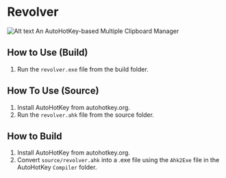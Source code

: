 # Revolver

![Alt text](/resources/revolver-128.png?raw=true "Revolver Logo")
An AutoHotKey-based Multiple Clipboard Manager

## How to Use (Build)
1. Run the `revolver.exe` file from the build folder.

## How To Use (Source)
1. Install AutoHotKey from autohotkey.org.
2. Run the `revolver.ahk` file from the source folder.

## How to Build
1. Install AutoHotKey from autohotkey.org.
2. Convert `source/revolver.ahk` into a .exe file using 
the `Ahk2Exe` file in the AutoHotKey `Compiler` folder.